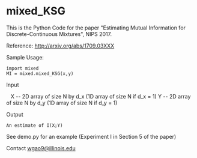# mixed_KSG

This is the Python Code for the paper "Estimating Mutual Information for Discrete-Continuous Mixtures", NIPS 2017.

Reference: http://arxiv.org/abs/1709.03XXX

Sample Usage:

    import mixed 
    MI = mixed.mixed_KSG(x,y)
    
Input

    X -- 2D array of size N by d_x (1D array of size N if d_x = 1)
    Y -- 2D array of size N by d_y (1D array of size N if d_y = 1)
    
Output

    An estimate of I(X;Y)
    
See demo.py for an example (Experiment I in Section 5 of the paper)

Contact wgao9@illinois.edu
